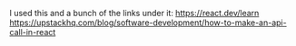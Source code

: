 I used this and a bunch of the links under it:
https://react.dev/learn
https://upstackhq.com/blog/software-development/how-to-make-an-api-call-in-react

